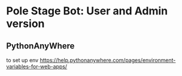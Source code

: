 # Pole Stage Bot: User and Admin version

## PythonAnyWhere
to set up env 
https://help.pythonanywhere.com/pages/environment-variables-for-web-apps/

